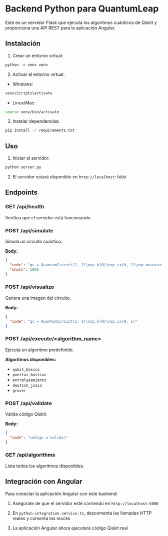 # Backend Python para QuantumLeap

Este es un servidor Flask que ejecuta los algoritmos cuánticos de Qiskit y proporciona una API REST para la aplicación Angular.

## Instalación

1. Crear un entorno virtual:
```bash
python -m venv venv
```

2. Activar el entorno virtual:
- Windows:
```bash
venv\Scripts\activate
```
- Linux/Mac:
```bash
source venv/bin/activate
```

3. Instalar dependencias:
```bash
pip install -r requirements.txt
```

## Uso

1. Iniciar el servidor:
```bash
python server.py
```

2. El servidor estará disponible en `http://localhost:5000`

## Endpoints

### GET /api/health
Verifica que el servidor está funcionando.

### POST /api/simulate
Simula un circuito cuántico.

**Body:**
```json
{
  "code": "qc = QuantumCircuit(2, 2)\nqc.h(0)\nqc.cx(0, 1)\nqc.measure_all()",
  "shots": 1000
}
```

### POST /api/visualize
Genera una imagen del circuito.

**Body:**
```json
{
  "code": "qc = QuantumCircuit(2, 2)\nqc.h(0)\nqc.cx(0, 1)"
}
```

### POST /api/execute/<algorithm_name>
Ejecuta un algoritmo predefinido.

**Algoritmos disponibles:**
- `qubit_basico`
- `puertas_basicas`
- `entrelazamiento`
- `deutsch_jozsa`
- `grover`

### POST /api/validate
Valida código Qiskit.

**Body:**
```json
{
  "code": "código a validar"
}
```

### GET /api/algorithms
Lista todos los algoritmos disponibles.

## Integración con Angular

Para conectar la aplicación Angular con este backend:

1. Asegúrate de que el servidor esté corriendo en `http://localhost:5000`

2. En `python-integration.service.ts`, descomenta las llamadas HTTP reales y comenta los mocks

3. La aplicación Angular ahora ejecutará código Qiskit real
